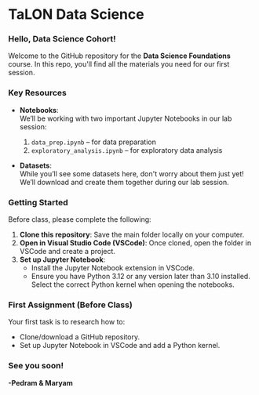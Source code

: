 # TaLON Data Science

### Hello, Data Science Cohort!

Welcome to the GitHub repository for the **Data Science Foundations** course. In this repo, you'll find all the materials you need for our first session.

### Key Resources

- **Notebooks**:  
  We’ll be working with two important Jupyter Notebooks in our lab session:
  1. `data_prep.ipynb` – for data preparation
  2. `exploratory_analysis.ipynb` – for exploratory data analysis

- **Datasets**:  
  While you’ll see some datasets here, don't worry about them just yet! We’ll download and create them together during our lab session.

### Getting Started

Before class, please complete the following:

1. **Clone this repository**: Save the main folder locally on your computer.
2. **Open in Visual Studio Code (VSCode)**: Once cloned, open the folder in VSCode and create a project.
3. **Set up Jupyter Notebook**:  
    - Install the Jupyter Notebook extension in VSCode.  
    - Ensure you have Python 3.12 or any version later than 3.10 installed. Select the correct Python kernel when opening the notebooks.

### First Assignment (Before Class)

Your first task is to research how to:
- Clone/download a GitHub repository.
- Set up Jupyter Notebook in VSCode and add a Python kernel.

### See you soon!

**-Pedram & Maryam**

